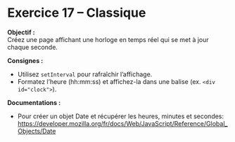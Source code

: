 # Exercice 17 – Classique

**Objectif :**  
Créez une page affichant une horloge en temps réel qui se met à jour chaque seconde.

**Consignes :**

- Utilisez `setInterval` pour rafraîchir l’affichage.
- Formatez l’heure (hh:mm:ss) et affichez-la dans une balise (ex. `<div id="clock">`).

**Documentations :**

- Pour créer un objet Date et récupérer les heures, minutes et secondes:
 https://developer.mozilla.org/fr/docs/Web/JavaScript/Reference/Global_Objects/Date
